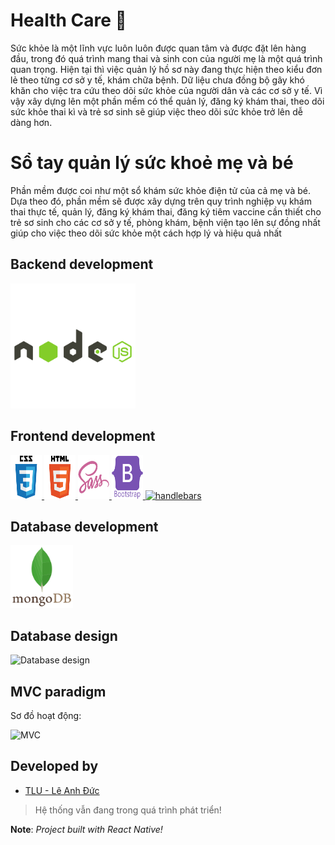 # Health Care 🏩

Sức khỏe là một lĩnh vực luôn luôn được quan tâm và được đặt lên hàng đầu, trong đó quá trình mang thai và sinh con của người mẹ là một quá trình quan trọng. Hiện tại thì việc quản lý hồ sơ này đang thực hiện theo kiểu đơn lẻ theo từng cơ sở y tế, khám chữa bệnh. Dữ liệu chưa đồng bộ gây khó khăn cho việc tra cứu theo dõi sức khỏe của người dân và các cơ sở y tế. Vì vậy xây dựng lên một phần mềm có thể quản lý, đăng ký khám thai, theo dõi sức khỏe thai kì và trẻ sơ sinh sẽ giúp việc theo dõi sức khỏe trở lên dễ dàng hơn.

# Sổ tay quản lý sức khoẻ mẹ và bé

Phần mềm được coi như một sổ khám sức khỏe điện tử của cả mẹ và bé. Dựa theo đó, phần mềm sẽ được xây dựng trên quy trình nghiệp vụ khám thai thực tế, quản lý, đăng ký khám thai, đăng ký tiêm vaccine cần thiết cho trẻ sơ sinh cho các cơ sở y tế, phòng khám, bệnh viện tạo lên sự đồng nhất giúp cho việc theo dõi sức khỏe một cách hợp lý và hiệu quả nhất

## Backend development

<p align="left"> 
  <a href="https://nodejs.org" target="_blank" rel="noreferrer"> 
    <img src="https://raw.githubusercontent.com/devicons/devicon/master/icons/nodejs/nodejs-original-wordmark.svg" alt="nodejs" width="200"/> 
  </a> 
</p>

## Frontend development

<p align="left">  
  <a href="https://www.w3schools.com/css/" target="_blank" rel="noreferrer"> 
    <img src="https://raw.githubusercontent.com/devicons/devicon/master/icons/css3/css3-original-wordmark.svg" alt="css3" width="50" height="70"/> 
  </a> 
  <a href="https://www.w3.org/html/" target="_blank" rel="noreferrer"> 
    <img src="https://raw.githubusercontent.com/devicons/devicon/master/icons/html5/html5-original-wordmark.svg" alt="html5" width="50" height="70"/>
  </a>  
  <a href="https://sass-lang.com" target="_blank" rel="noreferrer"> 
    <img src="https://raw.githubusercontent.com/devicons/devicon/master/icons/sass/sass-original.svg" alt="sass" width="50" height="70"/>
  </a>
  <a href="https://getbootstrap.com" target="_blank" rel="noreferrer"> 
    <img src="https://raw.githubusercontent.com/devicons/devicon/master/icons/bootstrap/bootstrap-plain-wordmark.svg" alt="bootstrap" width="50" height="70"/> 
  </a>
  <a href="https://handlebarsjs.com/" target="_blank" rel="noreferrer"> 
    <img src="https://i.imgur.com/NAM2hnf.png" alt="handlebars" width="100" height="70"/> 
  </a>
</p>

## Database development

<p align="left"> 
  <a href="https://www.mongodb.com/" target="_blank" rel="noreferrer"> 
    <img src="https://raw.githubusercontent.com/devicons/devicon/master/icons/mongodb/mongodb-original-wordmark.svg" alt="mongodb" width="100"/> 
  </a>  
</p>

## Database design

![Database design](https://camo.githubusercontent.com/e80715b4244b5c6cc4538c6152ae317d400a77832ed50f6e58e9d990bafe4918/68747470733a2f2f692e696d6775722e636f6d2f7166416c6250312e706e67)

## MVC paradigm

Sơ đồ hoạt động:

![MVC](https://i.imgur.com/60lIOli.png)

## Developed by

-   [TLU - Lê Anh Đức](https://github.com/leanhducprovn)

> Hệ thống vẫn đang trong quá trình phát triển!

**Note**: _Project built with React Native!_
